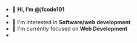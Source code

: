 - 👋 **Hi, I’m @jfcode101**
- 
- 👀 I'm interested in **Software/web development**
- 🌱 I'm currently focused on **Web Development**
- 



